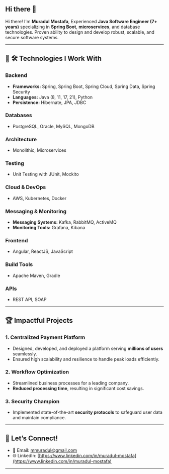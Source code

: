 ## Hi there 👋

Hi there! I'm **Muradul Mostafa**, Experienced **Java Software Engineer (7+ years)** specializing in **Spring Boot**, **microservices**, and database technologies. Proven ability to design and develop robust, scalable, and secure software systems.

---
## 🚀 🛠️ **Technologies I Work With**

### **Backend**
- **Frameworks:** Spring, Spring Boot, Spring Cloud, Spring Data, Spring Security
- **Languages:** Java (8, 11, 17, 21), Python
- **Persistence:** Hibernate, JPA, JDBC

### **Databases**
- PostgreSQL, Oracle, MySQL, MongoDB

### **Architecture**
- Monolithic, Microservices

### **Testing**
- Unit Testing with JUnit, Mockito

### **Cloud & DevOps**
- AWS, Kubernetes, Docker

### **Messaging & Monitoring**
- **Messaging Systems:** Kafka, RabbitMQ, ActiveMQ
- **Monitoring Tools:** Grafana, Kibana

### **Frontend**
- Angular, ReactJS, JavaScript

### **Build Tools**
- Apache Maven, Gradle

### **APIs**
- REST API, SOAP

---
## 🏆 **Impactful Projects**

### 1. **Centralized Payment Platform**
- Designed, developed, and deployed a platform serving **millions of users** seamlessly.
- Ensured high scalability and resilience to handle peak loads efficiently.

### 2. **Workflow Optimization**
- Streamlined business processes for a leading company.
- **Reduced processing time**, resulting in significant cost savings.

### 3. **Security Champion**
- Implemented state-of-the-art **security protocols** to safeguard user data and maintain compliance.

---


## 💬 **Let’s Connect!**
- 📧 Email: [mmuradul@gmail.com](mailto:mmuradul@gmail.com)
- 🌐 LinkedIn: [https://www.linkedin.com/in/muradul-mostafa](https://www.linkedin.com/in/muradul-mostafa)

---

